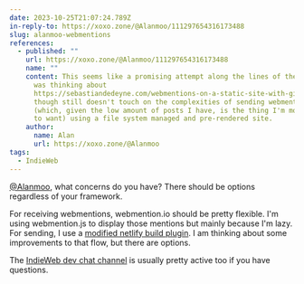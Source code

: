 ```yaml
---
date: 2023-10-25T21:07:24.789Z
in-reply-to: https://xoxo.zone/@Alanmoo/111297654316173488
slug: alanmoo-webmentions
references:
  - published: ""
    url: https://xoxo.zone/@Alanmoo/111297654316173488
    name: ""
    content: This seems like a promising attempt along the lines of the direction I
      was thinking about
      https://sebastiandedeyne.com/webmentions-on-a-static-site-with-github-actions/,
      though still doesn't touch on the complexities of sending webmentions
      (which, given the low amount of posts I have, is the thing I'm more likely
      to want) using a file system managed and pre-rendered site.
    author:
      name: Alan
      url: https://xoxo.zone/@Alanmoo
tags:
  - IndieWeb
---
```

[@Alanmoo](https://xoxo.zone/@Alanmoo), what concerns do you have? There should be options regardless of your framework.

For receiving webmentions, webmention.io should be pretty flexible. I'm using webmention.js to display those mentions but mainly because I'm lazy. For sending, I use a [modified netlify build plugin](https://www.npmjs.com/package/@aciccarello/netlify-plugin-webmentions). I am thinking about some improvements to that flow, but there are options.

The [IndieWeb dev chat channel](https://indieweb.org/discuss) is usually pretty active too if you have questions.